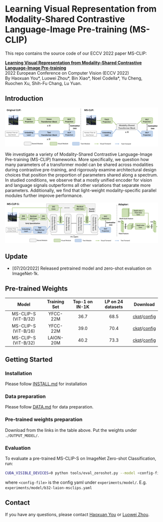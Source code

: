 # Learning Visual Representation from Modality-Shared Contrastive Language-Image Pre-training (MS-CLIP)

This repo contains the source code of our ECCV 2022 paper MS-CLIP:

[**Learning Visual Representation from Modality-Shared Contrastive Language-Image Pre-training**](https://openreview.net/pdf?id=ROteIE-4A6W)
<br>
2022 European Conference on Computer Vision (ECCV 2022)
<br>
By Haoxuan You*, Luowei Zhou*, Bin Xiao*, Noel Codella*, Yu Cheng, Ruochen Xu, Shih-Fu Chang, Lu Yuan.


## Introduction
![MS-CLIP](/Figs/diagram1.png)

We investigate a variety of Modality-Shared Contrastive Language-Image Pre-training (MS-CLIP) frameworks. More specifically, we question how many parameters of a transformer model can be shared across modalities during contrastive pre-training, and rigorously examine architectural design choices that position the proportion of parameters shared along a spectrum. In studied conditions, we observe that a mostly unified encoder for vision and language signals outperforms all other variations that separate more parameters. Additionally, we find that light-weight modality-specific parallel modules further improve performance.

![MS-CLIP-S](/Figs/diagram2.png)


## Update
- [07/20/2022] Released pretrained model and zero-shot evaluation on ImageNet-1k.

## Pre-trained Weights
| Model | Training Set | Top-1 on IN-1K | LP on 24 datasets | Download
| :----: | :---: | :---: | :---: | :---: |
| MS-CLIP-S (ViT-B/32) | YFCC-22M | 36.7 | 68.5 | [ckpt](https://1drv.ms/u/s!ApxSG5cLDhMkg4M4h8GPb7QYsUoM6Q)/[config](experiments/model/b32-yfcc-msclips.yaml)
| MS-CLIP-S (ViT-B/16) | YFCC-22M | 39.0 | 70.4 | [ckpt](https://1drv.ms/u/s!ApxSG5cLDhMkg4M3PYoDKdcrR7NOgQ?e=ExKwEW)/[config](experiments/model/b16-yfcc-msclips.yaml)
| MS-CLIP-S (ViT-B/32) |LAION-20M| 40.2 | 73.3 | [ckpt](https://1drv.ms/u/s!ApxSG5cLDhMkg4M57QFPJzPrMReF8A?e=eGW8NX)/[config](experiments/model/b32-laion-msclips.yaml)



## Getting Started
### Installation
Please follow [INSTALL.md](./INSTALL.md) for installation
### Data preparation
Please follow [DATA.md](./DATASET/DATA.md) for data preparation.
### Pre-trained weights preparation
Download from the links in the table above. Put the weights under `./OUTPUT_MODEL/`.
### Evaluation
To evaluate a pre-trained MS-CLIP-S on ImageNet Zero-shot Classification, run:

```bash
CUDA_VISIBLE_DEVICES=0 python tools/eval_zeroshot.py --model <config-file> 
```
where `<config-file>` is the config yaml under `experiments/model/`. E.g. `experiments/model/b32-laion-msclips.yaml`


<!-- ## Citation
If you find this project useful for your research, please kindly cite our paper:

```bibtex
@incollection{NIPS2019_8940,
title = {PointDAN: A Multi-Scale 3D Domain Adaption Network for Point Cloud Representation},
author = {Qin, Can and You, Haoxuan and Wang, Lichen and Kuo, C.-C. Jay and Fu, Yun},
booktitle = {Advances in Neural Information Processing Systems 32},
editor = {H. Wallach and H. Larochelle and A. Beygelzimer and F. d\textquotesingle Alch\'{e}-Buc and E. Fox and R. Garnett},
pages = {7190--7201},
year = {2019},
publisher = {Curran Associates, Inc.},
url = {http://papers.nips.cc/paper/8940-pointdan-a-multi-scale-3d-domain-adaption-network-for-point-cloud-representation.pdf}
}
``` -->

## Contact
If you have any questions, please contact [Haoxuan You](haoxuanyou@gmail.com) or [Luowei Zhou](zhouluoweiwest@gmail.com).
